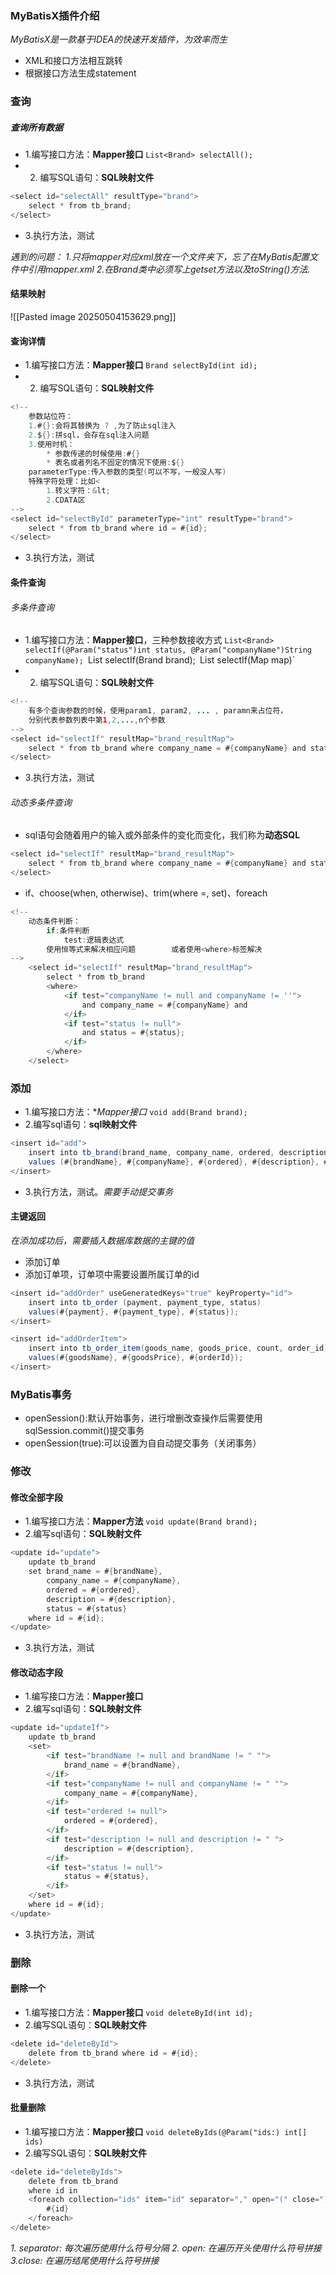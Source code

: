 ### MyBatisX插件介绍
*MyBatisX是一款基于IDEA的快速开发插件，为效率而生*
- XML和接口方法相互跳转
- 根据接口方法生成statement

### 查询
##### 查询所有数据
- 1.编写接口方法：**Mapper接口**
	`List<Brand> selectAll();`
- 2. 编写SQL语句：**SQL映射文件**
```java
<select id="selectAll" resultType="brand">
	select * from tb_brand;
</select>
```
- 3.执行方法，测试

*遇到的问题：
1.只将mapper对应xml放在一个文件夹下，忘了在MyBatis配置文件中引用mapper.xml
2.在Brand类中必须写上getset方法以及toString()方法.*
#### 结果映射
![[Pasted image 20250504153629.png]]

#### 查询详情
- 1.编写接口方法：**Mapper接口**
	`Brand selectById(int id);`
- 2. 编写SQL语句：**SQL映射文件**
```java
<!--  
	参数站位符：  
    1.#{}:会将其替换为 ? ,为了防止sql注入  
    2.${}:拼sql，会存在sql注入问题
    3.使用时机：
	    * 参数传递的时候使用:#{}
	    * 表名或者列名不固定的情况下使用:${}
    parameterType:传入参数的类型(可以不写，一般没人写)
    特殊字符处理：比如<  
	    1.转义字符：&lt;  
	    2.CDATA区
-->
<select id="selectById" parameterType="int" resultType="brand">
	select * from tb_brand where id = #{id};
</select>
```
- 3.执行方法，测试

#### 条件查询
###### 多条件查询
- 1.编写接口方法：**Mapper接口**，三种参数接收方式
	`List<Brand> selectIf(@Param("status")int status, @Param("companyName")String companyName);
	`List<Brand> selectIf(Brand brand);`
	`List<Brand> selectIf(Map map)`
- 2. 编写SQL语句：**SQL映射文件**
```java
<!--  
    有多个查询参数的时候，使用param1, param2, ... , paramn来占位符，  
    分别代表参数列表中第1,2,...,n个参数  
-->
<select id="selectIf" resultMap="brand_resultMap">  
    select * from tb_brand where company_name = #{companyName} and status = #{status};  
</select>
```
- 3.执行方法，测试

###### 动态多条件查询
- sql语句会随着用户的输入或外部条件的变化而变化，我们称为**动态SQL**
```java
<select id="selectIf" resultMap="brand_resultMap">  
    select * from tb_brand where company_name = #{companyName} and status = #{status};  
</select>
```
- if、choose(when, otherwise)、trim(where =, set)、foreach
```java
<!--  
    动态条件判断：  
        if:条件判断  
            test:逻辑表达式  
        使用恒等式来解决相应问题        或者使用<where>标签解决  
-->  
    <select id="selectIf" resultMap="brand_resultMap">  
        select * from tb_brand  
        <where>  
            <if test="companyName != null and companyName != ''">  
                and company_name = #{companyName} and  
            </if>  
            <if test="status != null">  
                and status = #{status};  
            </if>  
        </where>  
    </select>
```

### 添加
- 1.编写接口方法：**Mapper接口*
	`void add(Brand brand);`
- 2.编写sql语句：**sql映射文件**
```java
<insert id="add">
	insert into tb_brand(brand_name, company_name, ordered, description, status)
	values (#{brandName}, #{companyName}, #{ordered}, #{description}, #{status});
</insert>
```
- 3.执行方法，测试。*需要手动提交事务*
#### 主键返回
*在添加成功后，需要插入数据库数据的主键的值*
- 添加订单
- 添加订单项，订单项中需要设置所属订单的id
```java
<insert id="addOrder" useGeneratedKeys="true" keyProperty="id">
	insert into tb_order (payment, payment_type, status)
	values(#{payment}, #{payment_type}, #{status});
</insert>
```

```java
<insert id="addOrderItem">
	insert into tb_order_item(goods_name, goods_price, count, order_id)
	values(#{goodsName}, #{goodsPrice}, #{orderId});
</insert>
```

### MyBatis事务
- openSession():默认开始事务，进行增删改查操作后需要使用sqlSession.commit()提交事务
- openSession(true):可以设置为自自动提交事务（关闭事务）

### 修改
#### 修改全部字段
- 1.编写接口方法：**Mapper方法**
	`void update(Brand brand);`
- 2.编写sql语句：**SQL映射文件**
```java
<update id="update">
	update tb_brand
	set brand_name = #{brandName},
		company_name = #{companyName},
		ordered = #{ordered},
		description = #{description},
		status = #{status}
	where id = #{id};
</update>
```
- 3.执行方法，测试

#### 修改动态字段
- 1.编写接口方法：**Mapper接口**
- 2.编写sql语句：**SQL映射文件**
```java
<update id="updateIf">
	update tb_brand
	<set>
		<if test="brandName != null and brandName != " "">
			brand_name = #{brandName},
		</if>
		<if test="companyName != null and companyName != " "">
			company_name = #{companyName},
		</if>
		<if test="ordered != null">
			ordered = #{ordered},
		</if>
		<if test="description != null and description != " ">
			description = #{description},
		</if>
		<if test="status != null">
			status = #{status},
		</if>
	</set>
	where id = #{id};
</update>
```
- 3.执行方法，测试

### 删除
#### 删除一个
- 1.编写接口方法：**Mapper接口**
	`void deleteById(int id);`
- 2.编写SQL语句：**SQL映射文件**
```java
<delete id="deleteById">  
    delete from tb_brand where id = #{id};  
</delete>
```
- 3.执行方法，测试

#### 批量删除
- 1.编写接口方法：**Mapper接口**
	`void deleteByIds(@Param("ids:) int[] ids)`
- 2.编写SQL语句：**SQL映射文件**
```java
<delete id="deleteByIds">  
    delete from tb_brand  
    where id in   
    <foreach collection="ids" item="id" separator="," open="(" close=")">  
        #{id}  
    </foreach>  
</delete>
```

*1. separator: 每次遍历使用什么符号分隔*
*2. open: 在遍历开头使用什么符号拼接*
*3.close: 在遍历结尾使用什么符号拼接*
